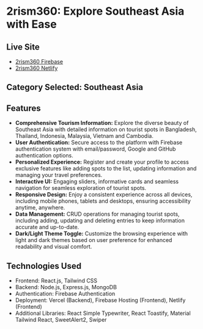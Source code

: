 # 2rism360: Explore Southeast Asia with Ease

## Live Site

- [2rism360 Firebase](https://tourism360-ewu.web.app/)
- [2rism360 Netlify](https://2rism360.netlify.app/)

## Category Selected: Southeast Asia

## Features

- **Comprehensive Tourism Information:** Explore the diverse beauty of Southeast Asia with detailed information on tourist spots in Bangladesh, Thailand, Indonesia, Malaysia, Vietnam and Cambodia.
- **User Authentication:** Secure access to the platform with Firebase authentication system with email/password, Google and GitHub authentication options.
- **Personalized Experience:** Register and create your profile to access exclusive features like adding spots to the list, updating information and managing your travel preferences.
- **Interactive UI:** Engaging sliders, informative cards and seamless navigation for seamless exploration of tourist spots.
- **Responsive Design:** Enjoy a consistent experience across all devices, including mobile phones, tablets and desktops, ensuring accessibility anytime, anywhere.
- **Data Management:** CRUD operations for managing tourist spots, including adding, updating and deleting entries to keep information accurate and up-to-date.
- **Dark/Light Theme Toggle:** Customize the browsing experience with light and dark themes based on user preference for enhanced readability and visual comfort.

## Technologies Used

- Frontend: React.js, Tailwind CSS
- Backend: Node.js, Express.js, MongoDB
- Authentication: Firebase Authentication
- Deployment: Vercel (Backend), Firebase Hosting (Frontend), Netlify (Frontend)
- Additional Libraries: React Simple Typewriter, React Toastify, Material Tailwind React, SweetAlert2, Swiper